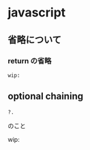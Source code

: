 
# javascript


## 省略について

### return の省略


```
wip:
```


## optional chaining

```
?.
```

のこと

wip:


